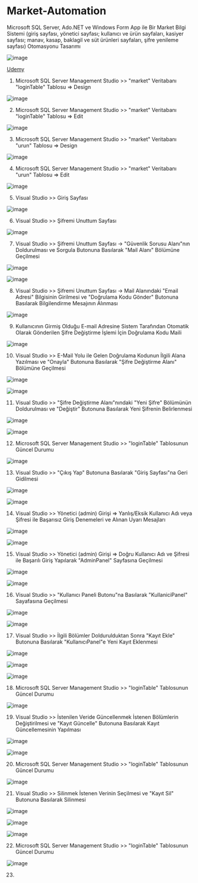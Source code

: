 # Market-Automation
Microsoft SQL Server, Ado.NET ve Windows Form App ile Bir Market Bilgi Sistemi (giriş sayfası, yönetici sayfası; kullanıcı ve ürün sayfaları, kasiyer sayfası; manav, kasap, baklagil ve süt ürünleri sayfaları, şifre yenileme sayfası) Otomasyonu Tasarımı

![image](https://github.com/aliylmztr/MiniATM/assets/123991935/3fa5e9fc-1204-4dc2-909d-299d60362699)

<a href="https://www.udemy.com/">Udemy </a>

1. Microsoft SQL Server Management Studio >> "market" Veritabanı "loginTable" Tablosu => Design

![image](https://github.com/aliylmztr/Market-Automation/assets/123991935/4a391191-919f-488e-944e-71b87c1c8bd2)

2. Microsoft SQL Server Management Studio >> "market" Veritabanı "loginTable" Tablosu => Edit

![image](https://github.com/aliylmztr/Market-Automation/assets/123991935/16b4f2bc-ede4-4091-9c5c-7ca4581c48f9)

3. Microsoft SQL Server Management Studio >> "market" Veritabanı "urun" Tablosu => Design

![image](https://github.com/aliylmztr/Market-Automation/assets/123991935/e9bcde91-867e-4962-a2cc-187137e7b48a)

4. Microsoft SQL Server Management Studio >> "market" Veritabanı "urun" Tablosu => Edit

![image](https://github.com/aliylmztr/Market-Automation/assets/123991935/70ca7e48-536d-4ce5-b3e9-5f9ed71a87e0)

5. Visual Studio >> Giriş Sayfası

![image](https://github.com/aliylmztr/Market-Automation/assets/123991935/e02bebc4-2a55-4c77-9672-2748b7b8957f)

6. Visual Studio >> Şifremi Unuttum Sayfası

![image](https://github.com/aliylmztr/Market-Automation/assets/123991935/c9bd9647-b5ee-465f-ab4e-f4d2e1c42cba)

7. Visual Studio >> Şifremi Unuttum Sayfası -> "Güvenlik Sorusu Alanı"nın Doldurulması ve Sorgula Butonuna Basılarak "Mail Alanı" Bölümüne Geçilmesi

![image](https://github.com/aliylmztr/Market-Automation/assets/123991935/1d8f42a3-c4ac-4879-afc9-1f586a135116)

![image](https://github.com/aliylmztr/Market-Automation/assets/123991935/c9259af8-50e9-480a-87e2-53b939f06465)

8. Visual Studio >> Şifremi Unuttum Sayfası -> Mail Alanındaki "Email Adresi" Bilgisinin Girilmesi ve "Doğrulama Kodu Gönder" Butonuna Basılarak Bilgilendirme Mesajının Alınması

![image](https://github.com/aliylmztr/Market-Automation/assets/123991935/6c31a371-4463-4823-b93b-a88fe56bd81e)

9. Kullanıcının Girmiş Olduğu E-mail Adresine Sistem Tarafından Otomatik Olarak Gönderilen Şifre Değiştirme İşlemi İçin Doğrulama Kodu Maili

![image](https://github.com/aliylmztr/Market-Automation/assets/123991935/717e7303-6288-4a72-b862-3cd9a99a0a86)

10. Visual Studio >> E-Mail Yolu ile Gelen Doğrulama Kodunun İlgili Alana Yazılması ve "Onayla" Butonuna Basılarak "Şifre Değiştirme Alanı" Bölümüne Geçilmesi

![image](https://github.com/aliylmztr/Market-Automation/assets/123991935/88d82437-1b06-444b-8aa9-30332737d4c2)

![image](https://github.com/aliylmztr/Market-Automation/assets/123991935/4daa7d78-4f78-43e2-8a02-3e524949a52f)

11. Visual Studio >> "Şifre Değiştirme Alanı"nındaki "Yeni Şifre" Bölümünün Doldurulması ve "Değiştir" Butonuna Basılarak Yeni Şifrenin Belirlenmesi

![image](https://github.com/aliylmztr/Market-Automation/assets/123991935/acf4d68c-95f9-4fc0-81da-012b7a1088e6)

![image](https://github.com/aliylmztr/Market-Automation/assets/123991935/f5727aeb-0808-4e46-9ec3-e51363888f1a)

12. Microsoft SQL Server Management Studio >> "loginTable" Tablosunun Güncel Durumu

![image](https://github.com/aliylmztr/Market-Automation/assets/123991935/9d481dc1-0187-4a92-8538-053c74341205)

13. Visual Studio >> "Çıkış Yap" Butonuna Basılarak "Giriş Sayfası"na Geri Gidilmesi

![image](https://github.com/aliylmztr/Market-Automation/assets/123991935/9526b72a-fa9b-4932-838a-768bd1c48f2f)

![image](https://github.com/aliylmztr/Market-Automation/assets/123991935/996e07ff-a434-4d0d-9b9e-0dc9511fa376)

14. Visual Studio >> Yönetici (admin) Girişi => Yanlış/Eksik Kullanıcı Adı veya Şifresi ile Başarısız Giriş Denemeleri ve Alınan Uyarı Mesajları

![image](https://github.com/aliylmztr/Market-Automation/assets/123991935/aad6e8fe-2bbb-47b3-b11d-fc02ab0c791b)

![image](https://github.com/aliylmztr/Market-Automation/assets/123991935/7981865f-7dc5-4950-97f8-9d5136caa183)

15. Visual Studio >> Yönetici (admin) Girişi => Doğru Kullanıcı Adı ve Şifresi ile Başarılı Giriş Yapılarak "AdminPanel" Sayfasına Geçilmesi

![image](https://github.com/aliylmztr/Market-Automation/assets/123991935/98df35c3-8cf6-4b04-97ab-69259af49138)

![image](https://github.com/aliylmztr/Market-Automation/assets/123991935/0169b9a5-e1b9-458a-a2a6-5ec6255c7cf3)

16. Visual Studio >> "Kullanıcı Paneli Butonu"na Basılarak "KullaniciPanel" Sayafasına Geçilmesi

![image](https://github.com/aliylmztr/Market-Automation/assets/123991935/ee639248-ab1c-434f-918d-20dc7a550898)

![image](https://github.com/aliylmztr/Market-Automation/assets/123991935/e66505c1-ca7d-4134-8288-d963f9deb489)

17. Visual Studio >> İlgili Bölümler Doldurulduktan Sonra "Kayıt Ekle" Butonuna Basılarak "KullanıcıPanel"e Yeni Kayıt Eklenmesi

![image](https://github.com/aliylmztr/Market-Automation/assets/123991935/eaa723b5-ce19-42d7-8554-b89b1c1399fc)

![image](https://github.com/aliylmztr/Market-Automation/assets/123991935/59c32978-441f-4a8f-9993-e7c1f230186c)

![image](https://github.com/aliylmztr/Market-Automation/assets/123991935/f3395375-4ac2-4b5c-ae41-f920772493a7)

18. Microsoft SQL Server Management Studio >> "loginTable" Tablosunun Güncel Durumu

![image](https://github.com/aliylmztr/Market-Automation/assets/123991935/d5f0d9c4-957f-4c8b-a50d-73b1f983b455)

19. Visual Studio >> İstenilen Veride Güncellenmek İstenen Bölümlerin Değiştirilmesi ve "Kayıt Güncelle" Butonuna Basılarak Kayıt Güncellemesinin Yapılması

![image](https://github.com/aliylmztr/Market-Automation/assets/123991935/76d79ab4-9033-4b92-8566-98fc86bd96ab)

![image](https://github.com/aliylmztr/Market-Automation/assets/123991935/ab72ad55-0a45-4739-8c54-e7870b480b93)

20. Microsoft SQL Server Management Studio >> "loginTable" Tablosunun Güncel Durumu

![image](https://github.com/aliylmztr/Market-Automation/assets/123991935/42160bd1-9a5c-409c-b5bf-31e5e5ccab03)

21. Visual Studio >> Silinmek İstenen Verinin Seçilmesi ve "Kayıt Sil" Butonuna Basılarak Silinmesi

![image](https://github.com/aliylmztr/Market-Automation/assets/123991935/90d584d5-effe-4cd0-b24f-771994259169)

![image](https://github.com/aliylmztr/Market-Automation/assets/123991935/8c00975e-949c-40d7-aebf-3c5af94146ee)

![image](https://github.com/aliylmztr/Market-Automation/assets/123991935/f5fa2b7a-bf20-48f2-b339-e64ef88ee641)

22. Microsoft SQL Server Management Studio >> "loginTable" Tablosunun Güncel Durumu

![image](https://github.com/aliylmztr/Market-Automation/assets/123991935/40de3aee-9a94-4163-bc02-6fc5eb373131)

23. 

